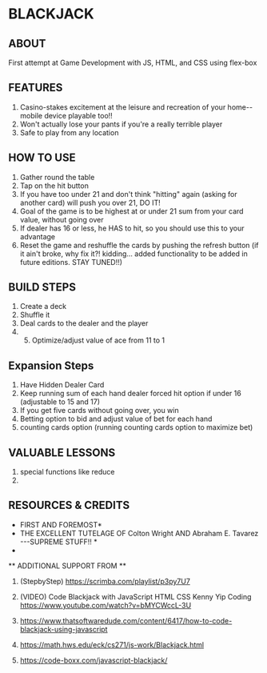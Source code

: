 # BLACKJACK #

## ABOUT ##

First attempt at Game Development with JS, HTML, and CSS using flex-box

## FEATURES ##

1. Casino-stakes excitement at the leisure and recreation of your home--mobile device playable too!!
2. Won't actually lose your pants if you're a really terrible player
3. Safe to play from any location


## HOW TO USE ##

1. Gather round the table
2. Tap on the hit button
3. If you have too under 21 and don't think "hitting" again (asking for another card) will push you over 21, DO IT!
4. Goal of the game is to be highest at or under 21 sum from your card value, without going over
5. If dealer has 16 or less, he HAS to hit, so you should use this to your advantage
6. Reset the game and reshuffle the cards by pushing the refresh button (if it ain't broke, why fix it?! kidding... added functionality to be added in future editions. STAY TUNED!!)


## BUILD STEPS ##

1. Create a deck
2. Shuffle it
3. Deal cards to the dealer and the player
4. 5. Optimize/adjust value of ace from 11 to 1

## Expansion Steps ##
1. Have Hidden Dealer Card
2. Keep running sum of each hand
dealer forced hit option if under 16 (adjustable to 15 and 17)
3. If you get five cards without going over, you win
4. Betting option to bid and adjust value of bet for each hand
5. counting cards option (running counting cards option to maximize bet)


## VALUABLE LESSONS ##
1. special functions like reduce
2. 

## RESOURCES & CREDITS ##

* FIRST AND FOREMOST*
* THE EXCELLENT TUTELAGE OF Colton Wright AND Abraham E. Tavarez ---SUPREME STUFF!! *
* 
** ADDITIONAL SUPPORT FROM **
  
1. (StepbyStep) https://scrimba.com/playlist/p3py7U7

2. (VIDEO) Code Blackjack with JavaScript HTML CSS
Kenny Yip Coding
https://www.youtube.com/watch?v=bMYCWccL-3U


3. https://www.thatsoftwaredude.com/content/6417/how-to-code-blackjack-using-javascript

4. https://math.hws.edu/eck/cs271/js-work/Blackjack.html


5. https://code-boxx.com/javascript-blackjack/
